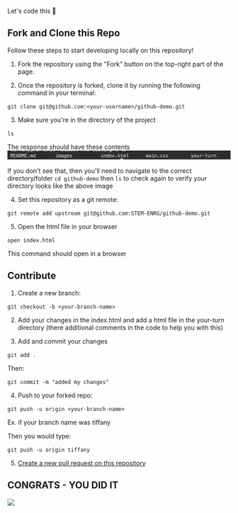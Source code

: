 Let's code this 💪

## Fork and Clone this Repo

Follow these steps to start developing locally on this repository!

1. Fork the repository using the "Fork" button on the top-right part of the page.

2. Once the repository is forked, clone it by running the following command in your terminal:

```
git clone git@github.com:<your-username>/github-demo.git
```

3. Make sure you're in the directory of the project
```
ls
```
The response should have these contents
<img src="images/set-up-github-repository.png">

If you don't see that, then you'll need to navigate to the correct directory/folder
`cd github-demo` then `ls` to check again to verify your directory looks like the above image

4. Set this repository as a git remote:
```
git remote add upstream git@github.com:STEM-ENRG/github-demo.git
```

5. Open the html file in your browser
```
open index.html
```
This command should open in a browser

## Contribute
1. Create a new branch:
```
git checkout -b <your-branch-name>
```

2. Add your changes in the index.html and add a html file in the your-turn directory (there additional comments in the code to help you with this)

3. Add and commit your changes

```
git add .
```

Then:

```
git commit -m "added my changes"
```

4. Push to your forked repo:
```
git push -u origin <your-branch-name>
```

Ex. if your branch name was tiffany

Then you would type:

```
git push -u origin tiffany
```

5. [Create a new pull request on this repository](https://docs.github.com/en/github/collaborating-with-issues-and-pull-requests/creating-a-pull-request)

<h2>CONGRATS - YOU DID IT</h2>
<img src="https://media2.giphy.com/media/RX7N03MEUafW8/giphy.webp?cid=ecf05e476q97sec4h48sindwbyhzr1ks5fc3l0ejdoph2dl7&rid=giphy.webp&ct=g">